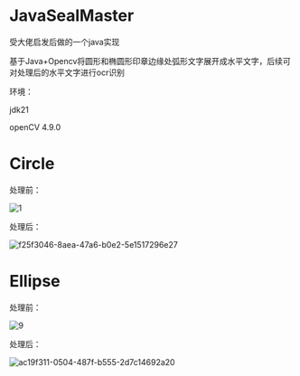# JavaSealMaster
受大佬启发后做的一个java实现

基于Java+Opencv将圆形和椭圆形印章边缘处弧形文字展开成水平文字，后续可对处理后的水平文字进行ocr识别

环境：

jdk21

openCV 4.9.0

# Circle
处理前：

![1](https://github.com/LemonNanami/JavaSealMaster/assets/65717722/717babbe-79e2-49e1-a7cc-227b8f7eaa49)

处理后：

![f25f3046-8aea-47a6-b0e2-5e1517296e27](https://github.com/LemonNanami/JavaSealMaster/assets/65717722/ebcc0f49-66cf-4f39-b4a1-dc46fee5d0bd)

# Ellipse
处理前：

![9](https://github.com/LemonNanami/JavaSealMaster/assets/65717722/5a981c2d-6266-4cea-a2fc-8baa340a49e5)

处理后：

![ac19f311-0504-487f-b555-2d7c14692a20](https://github.com/LemonNanami/JavaSealMaster/assets/65717722/a26ac281-ba47-483e-8360-47b5556f2691)
